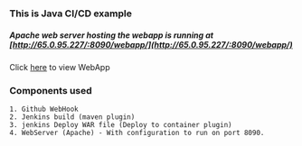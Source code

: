 ### This is Java CI/CD example

##### Apache web server hosting the webapp is running at [http://65.0.95.227/:8090/webapp/](http://65.0.95.227/:8090/webapp/)

Click [here](http://65.0.95.227/:8090/webapp/) to view WebApp

### Components used

```
1. Github WebHook
2. Jenkins build (maven plugin)
3. jenkins Deploy WAR file (Deploy to container plugin)
4. WebServer (Apache) - With configuration to run on port 8090.
```
